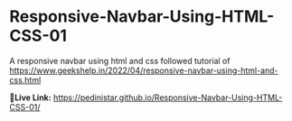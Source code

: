 # Responsive-Navbar-Using-HTML-CSS-01
A responsive navbar using html and css followed tutorial of https://www.geekshelp.in/2022/04/responsive-navbar-using-html-and-css.html <br>

<b>🌿Live Link:</b> https://pedinistar.github.io/Responsive-Navbar-Using-HTML-CSS-01/
